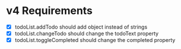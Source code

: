 # v4 Requirements

- [x] todoList.addTodo should add object instead of strings
- [x] todoList.changeTodo should change the todoText property
- [x] todoList.toggleCompleted should change the completed property